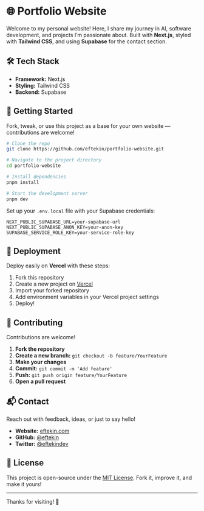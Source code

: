 # 🌐 Portfolio Website

Welcome to my personal website! Here, I share my journey in AI, software development, and projects I’m passionate about. Built with **Next.js**, styled with **Tailwind CSS**, and using **Supabase** for the contact section.

## 🛠 Tech Stack

- **Framework:** Next.js
- **Styling:** Tailwind CSS
- **Backend:** Supabase

## 🚀 Getting Started

Fork, tweak, or use this project as a base for your own website — contributions are welcome!

```bash
# Clone the repo
git clone https://github.com/eftekin/portfolio-website.git

# Navigate to the project directory
cd portfolio-website

# Install dependencies
pnpm install

# Start the development server
pnpm dev
```

Set up your `.env.local` file with your Supabase credentials:

```env
NEXT_PUBLIC_SUPABASE_URL=your-supabase-url
NEXT_PUBLIC_SUPABASE_ANON_KEY=your-anon-key
SUPABASE_SERVICE_ROLE_KEY=your-service-role-key
```

## 🚀 Deployment

Deploy easily on **Vercel** with these steps:

1. Fork this repository
2. Create a new project on [Vercel](https://vercel.com)
3. Import your forked repository
4. Add environment variables in your Vercel project settings
5. Deploy!

## 🤝 Contributing

Contributions are welcome!

1. **Fork the repository**
2. **Create a new branch:** `git checkout -b feature/YourFeature`
3. **Make your changes**
4. **Commit:** `git commit -m 'Add feature'`
5. **Push:** `git push origin feature/YourFeature`
6. **Open a pull request**

## 📬 Contact

Reach out with feedback, ideas, or just to say hello!

- **Website:** [eftekin.com](https://www.eftekin.com)
- **GitHub:** [@eftekin](https://github.com/eftekin)
- **Twitter:** [@eftekindev](https://twitter.com/eftekindev)

## 📝 License

This project is open-source under the [MIT License](LICENSE). Fork it, improve it, and make it yours!

---

Thanks for visiting! 🚀
